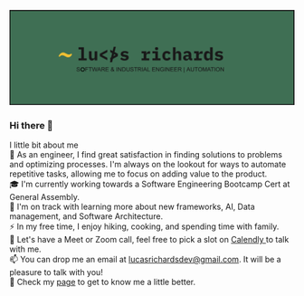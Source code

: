 ![lucas richards profile](imgs/innovation.png "Lucas Richards")

### Hi there 👋

I little bit about me <br>
:mate: As an engineer, I find great satisfaction in finding solutions to problems and optimizing processes. I'm always on the lookout for ways to automate repetitive tasks, allowing me to focus on adding value to the product. <br>
🎓 I'm currently working towards a Software Engineering Bootcamp Cert at General Assembly. <br> 
🌱 I'm on track with learning more about new frameworks, AI, Data management, and Software Architecture.<br>
⚡  In my free time, I enjoy hiking, cooking, and spending time with family.<br>
💬 Let's have a Meet or Zoom call, feel free to pick a slot on <a href="https://calendly.com/lucasrichardsdev/30min">Calendly </a>to talk with me.<br>
📫 You can drop me an email at lucasrichardsdev@gmail.com. It will be a pleasure to talk with you!<br>
📄 Check my  <a href="">page</a> to get to know me a little better.<br>

